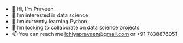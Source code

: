 - 👋 Hi, I’m Praveen
- 👀 I’m interested in data science
- 🌱 I’m currently learning Python
- 💞️ I’m looking to collaborate on data science projects.
- 📫 You can reach me lohiyapraveen@gmail.com or +91 7838876051

<!---
lohiyapraveen/lohiyapraveen is a ✨ special ✨ repository because its `README.md` (this file) appears on your GitHub profile.
You can click the Preview link to take a look at your changes.
--->
